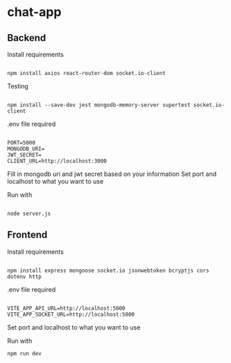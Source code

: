 # chat-app

## Backend

Install requirements 

<code>
npm install axios react-router-dom socket.io-client
</code>

Testing

<code>
npm install --save-dev jest mongodb-memory-server supertest socket.io-client
</code>

.env file required

<code>
PORT=5000
MONGODB_URI=
JWT_SECRET=
CLIENT_URL=http://localhost:3000
</code>

Fill in mongodb uri and jwt secret based on your information
Set port and localhost to what you want to use 

Run with

<code>
node server.js
</code>

## Frontend

Install requirements 

<code>
npm install express mongoose socket.io jsonwebtoken bcryptjs cors dotenv http
</code>

.env file required

<code>
VITE_APP_API_URL=http://localhost:5000
VITE_APP_SOCKET_URL=http://localhost:5000
</code>

Set port and localhost to what you want to use 

Run with

<code>npm run dev</code>
